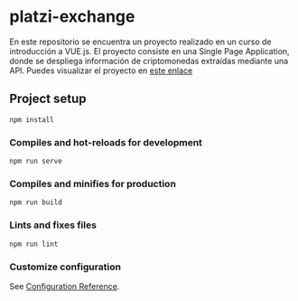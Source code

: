 # platzi-exchange
En este repositorio se encuentra un proyecto realizado en un curso de introducción a VUE.js. El proyecto consiste en una Single Page Application, donde se despliega información de criptomonedas extraídas mediante una API. 
Puedes visualizar el proyecto en [este enlace](https://platzi-exchange-pruebadeg.netlify.app/)

## Project setup
```
npm install
```

### Compiles and hot-reloads for development
```
npm run serve
```

### Compiles and minifies for production
```
npm run build
```

### Lints and fixes files
```
npm run lint
```

### Customize configuration
See [Configuration Reference](https://cli.vuejs.org/config/).

